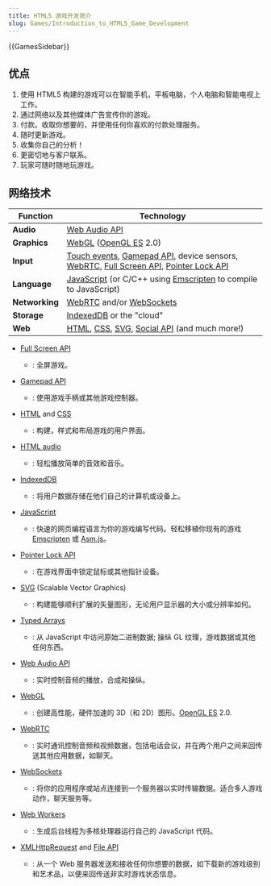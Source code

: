 ```yaml
---
title: HTML5 游戏开发简介
slug: Games/Introduction_to_HTML5_Game_Development
---
```


{{GamesSidebar}}

## 优点

1. 使用 HTML5 构建的游戏可以在智能手机，平板电脑，个人电脑和智能电视上工作。
2. 通过网络以及其他媒体广告宣传你的游戏。
3. 付款。收取你想要的，并使用任何你喜欢的付款处理服务。
4. 随时更新游戏。
5. 收集你自己的分析！
6. 更密切地与客户联系。
7. 玩家可随时随地玩游戏。

## 网络技术

| **Function**   | **Technology**                                                                                                                                                                                                                                                      |
| -------------- | ------------------------------------------------------------------------------------------------------------------------------------------------------------------------------------------------------------------------------------------------------------------- |
| **Audio**      | [Web Audio API](/zh-CN/docs/Web_Audio_API)                                                                                                                                                                                                                          |
| **Graphics**   | [WebGL](/zh-CN/docs/WebGL) ([OpenGL ES](http://www.khronos.org/opengles/) 2.0)                                                                                                                                                                                      |
| **Input**      | [Touch events](/zh-CN/docs/DOM/Touch_events), [Gamepad API](/zh-CN/docs/API/Gamepad/Using_Gamepad_API), device sensors, [WebRTC](/zh-CN/docs/WebRTC), [Full Screen API](/zh-CN/docs/DOM/Using_fullscreen_mode), [Pointer Lock API](/zh-CN/docs/WebAPI/Pointer_Lock) |
| **Language**   | [JavaScript](/zh-CN/docs/JavaScript) (or C/C++ using [Emscripten](https://github.com/kripken/emscripten/wiki) to compile to JavaScript)                                                                                                                             |
| **Networking** | [WebRTC](/zh-CN/docs/WebRTC) and/or [WebSockets](/zh-CN/docs/WebSockets)                                                                                                                                                                                            |
| **Storage**    | [IndexedDB](/zh-CN/docs/IndexedDB) or the "cloud"                                                                                                                                                                                                                   |
| **Web**        | [HTML](/zh-CN/docs/HTML), [CSS](/zh-CN/docs/CSS), [SVG](/zh-CN/docs/SVG), [Social API](/zh-CN/docs/Social_API) (and much more!)                                                                                                                                     |

- [Full Screen API](/zh-CN/docs/DOM/Using_fullscreen_mode)
  - : 全屏游戏。
- [Gamepad API](/zh-CN/docs/API/Gamepad/Using_Gamepad_API)
  - : 使用游戏手柄或其他游戏控制器。
- [HTML](/zh-CN/docs/HTML) and [CSS](/zh-CN/docs/CSS)
  - : 构建，样式和布局游戏的用户界面。
- [HTML audio](/zh-CN/docs/HTML/Element/audio)
  - : 轻松播放简单的音效和音乐。
- [IndexedDB](/zh-CN/docs/IndexedDB)
  - : 将用户数据存储在他们自己的计算机或设备上。
- [JavaScript](/zh-CN/docs/JavaScript)
  - : 快速的网页编程语言为你的游戏编写代码。轻松移植你现有的游戏 [Emscripten](https://github.com/kripken/emscripten/wiki) 或 [Asm.js](http://asmjs.org/spec/latest/)。
- [Pointer Lock API](/zh-CN/docs/WebAPI/Pointer_Lock)
  - : 在游戏界面中锁定鼠标或其他指针设备。
- [SVG](/zh-CN/docs/SVG) (Scalable Vector Graphics)
  - : 构建能够顺利扩展的矢量图形，无论用户显示器的大小或分辨率如何。
- [Typed Arrays](/zh-CN/docs/JavaScript/Typed_arrays)

  - : 从 JavaScript 中访问原始二进制数据; 操纵 GL 纹理，游戏数据或其他任何东西。

- [Web Audio API](/zh-CN/docs/Web_Audio_API)
  - : 实时控制音频的播放，合成和操纵。
- [WebGL](/zh-CN/docs/WebGL)
  - : 创建高性能，硬件加速的 3D（和 2D）图形。[OpenGL ES](http://www.khronos.org/opengles/) 2.0.
- [WebRTC](/zh-CN/docs/WebRTC)
  - : 实时通讯控制音频和视频数据，包括电话会议，并在两个用户之间来回传送其他应用数据，如聊天。
- [WebSockets](/zh-CN/docs/WebSockets)
  - : 将你的应用程序或站点连接到一个服务器以实时传输数据。适合多人游戏动作，聊天服务等。
- [Web Workers](/zh-CN/docs/DOM/Using_web_workers)
  - : 生成后台线程为多核处理器运行自己的 JavaScript 代码。
- [XMLHttpRequest](/zh-CN/docs/DOM/XMLHttpRequest) and [File API](/zh-CN/docs/DOM/File_API)
  - : 从一个 Web 服务器发送和接收任何你想要的数据，如下载新的游戏级别和艺术品，以便来回传送非实时游戏状态信息。
